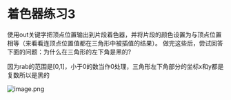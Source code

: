 # 着色器练习3

使用out关键字把顶点位置输出到片段着色器，并将片段的颜色设置为与顶点位置相等（来看看连顶点位置值都在三角形中被插值的结果）。
做完这些后，尝试回答下面的问题：为什么在三角形的左下角是黑的?

因为rab的范围是[0,1]，小于0的数当作0处理，三角形左下角部分的坐标x和y都是复数所以是黑的

![image.png](https://s2.loli.net/2022/08/30/fTQ3g6pcJXjtz97.png)
